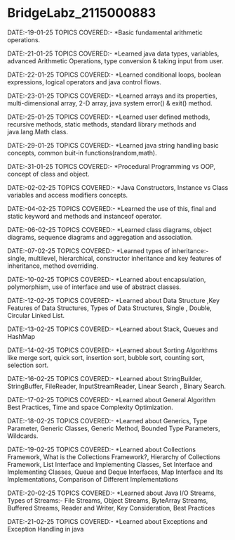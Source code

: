 # BridgeLabz_2115000883

DATE:-19-01-25 TOPICS COVERED:- *Basic fundamental arithmetic operations.

DATE:-21-01-25 TOPICS COVERED:- *Learned java data types, variables, advanced Arithmetic Operations, type conversion & taking input from user.

DATE:-22-01-25 TOPICS COVERED:- *Learned conditional loops, boolean expressions, logical operators and java control flows.

DATE:-23-01-25 TOPICS COVERED:- *Learned arrays and its properties, multi-dimensional array, 2-D array, java system error() & exit() method.

DATE:-25-01-25 TOPICS COVERED:- *Learned user defined methods, recursive methods, static methods, standard library methods and java.lang.Math class.

DATE:-29-01-25 TOPICS COVERED:- *Learned java string handling basic concepts, common buit-in functions(random,math).

DATE:-31-01-25 TOPICS COVERED:- *Procedural Programming vs OOP, concept of class and object.

DATE:-02-02-25 TOPICS COVERED:- *Java Constructors, Instance vs Class variables and access modifiers concepts.

DATE:-04-02-25 TOPICS COVERED:- *Learned the use of this, final and static keyword and methods and instanceof operator.

DATE:-06-02-25 TOPICS COVERED:- *Learned class diagrams, object diagrams, sequence diagrams and aggregation and association.

DATE:-07-02-25 TOPICS COVERED:- *Learned types of inheritance:- single, multilevel, hierarchical, constructor inheritance and key features of inheritance, method overriding.

DATE:-10-02-25 TOPICS COVERED:- *Learned about encapsulation, polymorphism, use of interface and use of abstract classes.

DATE:-12-02-25 TOPICS COVERED:- *Learned about Data Structure ,Key Features of Data Structures, Types of Data Structures, Single , Double, Circular Linked List.

DATE:-13-02-25 TOPICS COVERED:- *Learned about Stack, Queues and HashMap

DATE:-14-02-25 TOPICS COVERED:- *Learned about Sorting Algorithms like merge sort, quick sort, insertion sort, bubble sort, counting sort, selection sort.

DATE:-16-02-25 TOPICS COVERED:- *Learned about StringBuilder, StringBuffer, FileReader, InputStreamReader, Linear Search , Binary Search.

DATE:-17-02-25 TOPICS COVERED:- *Learned about General Algorithm Best Practices, Time and space Complexity Optimization.

DATE:-18-02-25 TOPICS COVERED:- *Learned about Generics, Type Parameter, Generic Classes, Generic Method, Bounded Type Parameters, Wildcards.

DATE:-19-02-25 TOPICS COVERED:- *Learned about Collections Framework, What is the Collections Framework?, Hierarchy of Collections Framework, List Interface and Implementing Classes, Set Interface and Implementing Classes, Queue and Deque Interfaces, Map Interface and Its Implementations, Comparison of Different Implementations

DATE:-20-02-25 TOPICS COVERED:- *Learned about Java I/O Streams, Types of Streams:- File Streams, Object Streams, ByteArray Streams, Buffered Streams, Reader and Writer, Key Consideration, Best Practices

DATE:-21-02-25 TOPICS COVERED:- *Learned about Exceptions and Exception Handling in java

